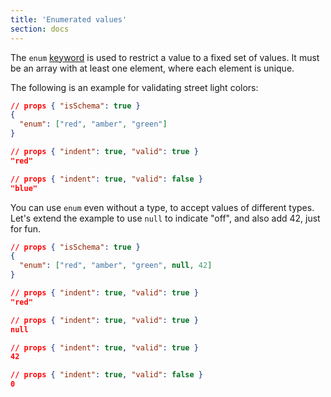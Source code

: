 ```yaml
---
title: 'Enumerated values'
section: docs
---
```


The `enum` [keyword](../../learn/glossary#keyword) is used to restrict a value to a fixed set of values.
It must be an array with at least one element, where each element is
unique.

The following is an example for validating street light colors:

```json
// props { "isSchema": true }
{
  "enum": ["red", "amber", "green"]
}
```

```json
// props { "indent": true, "valid": true }
"red"
```

```json
// props { "indent": true, "valid": false }
"blue"
```

You can use `enum` even without a type, to accept values of different
types. Let\'s extend the example to use `null` to indicate \"off\", and
also add 42, just for fun.

```json
// props { "isSchema": true }
{
  "enum": ["red", "amber", "green", null, 42]
}
```

```json
// props { "indent": true, "valid": true }
"red"
```

```json
// props { "indent": true, "valid": true }
null
```

```json
// props { "indent": true, "valid": true }
42
```

```json
// props { "indent": true, "valid": false }
0
```
